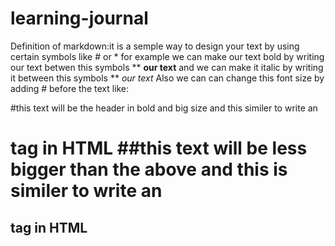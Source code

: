 # learning-journal
Definition of markdown:it is a semple way to design your text by using certain symbols like # or *
for example we can make our text bold by writing our text betwen this symbols **  **our text** and we can make it italic by writing it between this symbols **  *our text*
Also we can can change this font size by adding # before the text like:

#this text will be the header in bold and big size and this similer to write an <h1> tag in HTML
##this text will be less bigger than the above and this is similer to write an <h2> tag in HTML
  
